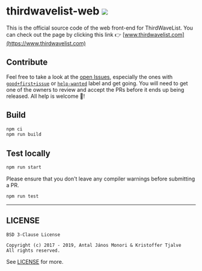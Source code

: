 # thirdwavelist-web ![](https://github.com/thirdwavelist/thirdwavelist-web/workflows/deploy/badge.svg)

This is the official source code of the web front-end for ThirdWaveList. You can check out the page by clicking this link 👉 [www.thirdwavelist.com](https://www.thirdwavelist.com)

## Contribute

Feel free to take a look at the [open Issues](https://github.com/thirdwavelist/thirdwavelist-web/issues), especially the ones with [`good+first+issue`](https://github.com/thirdwavelist/thirdwavelist-web/issues?q=is%3Aissue+is%3Aopen+label%3A%22good+first+issue%22) or [`help-wanted`](https://github.com/thirdwavelist/thirdwavelist-web/issues?q=is%3Aissue+is%3Aopen+label%3A%22help+wanted%22) label and get going. You will need to get one of the owners to review and accept the PRs before it ends up being released. All help is welcome 🙏!

## Build

```sh
npm ci
npm run build
```

## Test locally

```sh
npm run start
```

Please ensure that you don't leave any compiler warnings before submitting a PR.

```sh
npm run test
```

---

## LICENSE

```
BSD 3-Clause License

Copyright (c) 2017 - 2019, Antal János Monori & Kristoffer Tjalve
All rights reserved.
```

See [LICENSE](./LICENSE) for more.